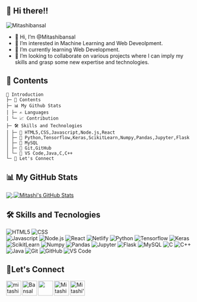 ## 👋 Hi there!!

<a><img src="https://komarev.com/ghpvc/?username=Mitashibansal&label=Views&color=blueviolet&style=plastic" alt="Mitashibansal"/></a>
- 👋 Hi, I’m @Mitashibansal
- 👀 I’m interested in Machine Learning and Web Deveolpment.
- 🌱 I’m currently learning Web Development.
- 💞️ I’m looking to collaborate on various projects where I can imply my skills and grasp some new expertise and technologies.

## 📝 Contents
```
👩 Introduction
├─ 📝 Contents
├─ 📊 My Github Stats
│ ├─ ✍ Languages
│ └─ 📈 Contribution
├─ 🛠 Skills and Technologies
│ ├─ 🧾 HTML5,CSS,Javascript,Node.js,React
│ ├─ 🧾 Python,Tensorflow,Keras,ScikitLearn,Numpy,Pandas,Jupyter,Flask
│ ├─ 🧾 MySQL
│ ├─ 🧾 Git,GitHub
│ └─ 🧾 VS Code,Java,C,C++
└─ 🥂 Let's Connect
```
## 📊 My GitHub Stats

<a href="https://github.com/Mitashibansal/Mitashibansal">
  <img align="center" src="https://github-readme-stats.vercel.app/api/top-langs/?username=Mitashibansal&hide=java,html&title_color=ffffff&text_color=c9cacc&icon_color=2bbc8a&bg_color=1d1f21" />
</a>
<a href="https://github.com/Mitashibansal/Mitashibansal">
  <img align="center" src="https://github-readme-stats.vercel.app/api?username=Mitashibansal&show_icons=true&line_height=27&count_private=true&title_color=ffffff&text_color=c9cacc&icon_color=2bbc8a&bg_color=1d1f21" alt="Mitashi's GitHub Stats" />
</a>

## 🛠 Skills and Tecnologies
![HTML5](https://img.shields.io/badge/HTML5-F7DF1E?style=for-the-badge&logo=html5&logoColor=white)
![CSS](https://img.shields.io/badge/CSS-8A2BE2?&style=for-the-badge&logo=css3&logoColor=white)	
![Javascript](https://img.shields.io/badge/JavaScript-E34F26?style=for-the-badge&logo=javascript&logoColor=black)
![Node.js](https://img.shields.io/badge/Node.js-43853D?style=for-the-badge&logo=node.js&logoColor=white)
![React](https://img.shields.io/badge/React-20232A?style=for-the-badge&logo=react&logoColor=61DAFB)
![Netlify](https://img.shields.io/badge/Netlify-00C7B7?style=for-the-badge&logo=netlify&logoColor=white)
![Python](https://img.shields.io/badge/Python-14354C?style=for-the-badge&logo=python&logoColor=white)
![Tensorflow](https://img.shields.io/badge/TensorFlow%20-%30D5C8.svg?&style=for-the-badge&logo=TensorFlow&logoColor=white)
![Keras](https://img.shields.io/badge/Keras%20-%23D00000.svg?&style=for-the-badge&logo=Keras&logoColor=white)
![ScikitLearn](https://img.shields.io/badge/ScikitLearn-282C34?&style=for-the-badge&logo=scikit-learn&logoColor=white)
![Numpy](https://img.shields.io/badge/numpy%20-%23013243.svg?&style=for-the-badge&logo=numpy&logoColor=white)
![Pandas](https://img.shields.io/badge/pandas%20-%23150458.svg?&style=for-the-badge&logo=pandas&logoColor=white)
![Jupyter](https://img.shields.io/badge/Jupyter%20-%93E9BE.svg?&style=for-the-badge&logo=Jupyter&logoColor=white)
![Flask](https://img.shields.io/badge/Flask-ED8B00?style=for-the-badge&logo=flask&logoColor=white)
![MySQL](https://img.shields.io/badge/MySQL-00000F?style=for-the-badge&logo=mysql&logoColor=white)
![C](https://img.shields.io/badge/C-00599C?style=for-the-badge&logo=c&logoColor=white)
![C++](https://img.shields.io/badge/C%2B%2B-00599C?style=for-the-badge&logo=c%2B%2B&logoColor=white)
![Java](https://img.shields.io/badge/Java-ED8B00?style=for-the-badge&logo=java&logoColor=white)
![Git](https://img.shields.io/badge/-Git-%23F05032?style=for-the-badge&logo=git&logoColor=%23ffffff)
![GitHub](	https://img.shields.io/badge/GitHub-100000?style=for-the-badge&logo=github&logoColor=white)
![VS Code](http://img.shields.io/badge/-VS%20Code-007ACC?style=for-the-badge&logo=visual-studio-code&logoColor=ffffff)

## 🥂Let's Connect
[<img align="left" alt="mitashi-bansal-2b35ab1ab | LinkedIn" width="40px" src="https://img.icons8.com/color/48/000000/linkedin.png" />][linkedin]
[<img align="left" alt="BansalMitashi | Instagram" width="40px" src="https://img.icons8.com/fluent/64/000000/instagram-new.png"/>][instagram]
[<img align="left" width="40px" src="https://img.icons8.com/color/48/000000/youtube-play.png"/>][youtube]
[<img align="left" alt="Mitashibansal | GitHub" width="40px" src="https://img.icons8.com/color/64/000000/github.png"/>][github]
[<img align="left" alt="Mitashi's GMail" width="40px" src="https://img.icons8.com/color/48/000000/gmail--v1.png" />][gmail]

[linkedin]: https://www.linkedin.com/in/mitashi-bansal-2b35ab1ab/
[instagram]: https://www.instagram.com/bansalmitashi/
[youtube]: https://www.youtube.com/channel/UC6eOv81vQto2LDAXY_CRfoQ
[github]: https://github.com/Mitashibansal
[gmail]: mailto:mitashiagarwal456@gmail.com


